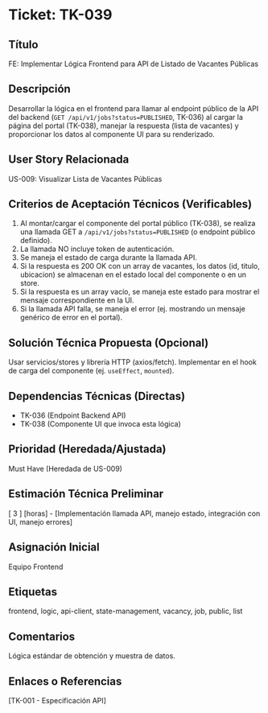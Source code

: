 # Ticket: TK-039

## Título
FE: Implementar Lógica Frontend para API de Listado de Vacantes Públicas

## Descripción
Desarrollar la lógica en el frontend para llamar al endpoint público de la API del backend (`GET /api/v1/jobs?status=PUBLISHED`, TK-036) al cargar la página del portal (TK-038), manejar la respuesta (lista de vacantes) y proporcionar los datos al componente UI para su renderizado.

## User Story Relacionada
US-009: Visualizar Lista de Vacantes Públicas

## Criterios de Aceptación Técnicos (Verificables)
1.  Al montar/cargar el componente del portal público (TK-038), se realiza una llamada GET a `/api/v1/jobs?status=PUBLISHED` (o endpoint público definido).
2.  La llamada NO incluye token de autenticación.
3.  Se maneja el estado de carga durante la llamada API.
4.  Si la respuesta es 200 OK con un array de vacantes, los datos (id, titulo, ubicacion) se almacenan en el estado local del componente o en un store.
5.  Si la respuesta es un array vacío, se maneja este estado para mostrar el mensaje correspondiente en la UI.
6.  Si la llamada API falla, se maneja el error (ej. mostrando un mensaje genérico de error en el portal).

## Solución Técnica Propuesta (Opcional)
Usar servicios/stores y librería HTTP (axios/fetch). Implementar en el hook de carga del componente (ej. `useEffect`, `mounted`).

## Dependencias Técnicas (Directas)
* TK-036 (Endpoint Backend API)
* TK-038 (Componente UI que invoca esta lógica)

## Prioridad (Heredada/Ajustada)
Must Have (Heredada de US-009)

## Estimación Técnica Preliminar
[ 3 ] [horas] - [Implementación llamada API, manejo estado, integración con UI, manejo errores]

## Asignación Inicial
Equipo Frontend

## Etiquetas
frontend, logic, api-client, state-management, vacancy, job, public, list

## Comentarios
Lógica estándar de obtención y muestra de datos.

## Enlaces o Referencias
[TK-001 - Especificación API]